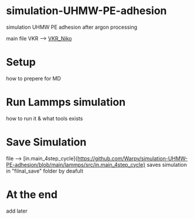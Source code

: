 # simulation-UHMW-PE-adhesion
simulation UHMW PE adhesion after argon processing

main file VKR --> [VKR_Niko](https://github.com/Warpv/simulation-UHMW-PE-adhesion/blob/main/Word_VKR)

# Setup

how to prepere for MD

# Run Lammps simulation

how to run it & what tools exists



# Save Simulation

file --> [in.main_4step_cycle]{https://github.com/Warpv/simulation-UHMW-PE-adhesion/blob/main/lammps/src/in.main_4step_cycle} saves simulation in "filnal_save" folder by deafult 

# At the end

add later 

